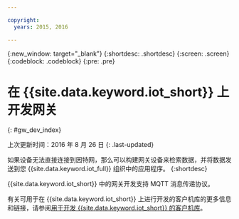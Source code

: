 ```yaml
---

copyright:
  years: 2015, 2016

---
```


{:new_window: target="_blank"}
{:shortdesc: .shortdesc}
{:screen: .screen}
{:codeblock: .codeblock}
{:pre: .pre}

# 在 {{site.data.keyword.iot_short}} 上开发网关
{: #gw_dev_index}

上次更新时间：2016 年 8 月 26 日
{: .last-updated}

如果设备无法直接连接到因特网，那么可以构建网关设备来检索数据，并将数据发送到您 {{site.data.keyword.iot_full}} 组织中的应用程序。
{:shortdesc}

{{site.data.keyword.iot_short}} 中的网关开发支持 MQTT 消息传递协议。

有关可用于在 {{site.data.keyword.iot_short}} 上进行开发的客户机库的更多信息和链接，请参阅[用于开发 {{site.data.keyword.iot_short}} 的客户机库](../iot_platform_client_lib.html)。
